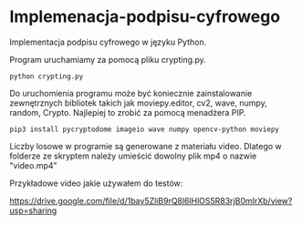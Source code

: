 # Implemenacja-podpisu-cyfrowego

Implementacja podpisu cyfrowego w języku Python.

Program uruchamiamy za pomocą pliku crypting.py.

`python crypting.py`

Do uruchomienia programu może być koniecznie zainstalowanie zewnętrznych bibliotek takich jak moviepy.editor, cv2, wave, numpy, random, Crypto. Najlepiej to zrobić za pomocą menadżera PIP.

`pip3 install pycryptodome imageio wave numpy opencv-python moviepy`

Liczby losowe w programie są generowane z materiału video. Dlatego w folderze ze skryptem należy umieścić dowolny plik mp4 o nazwie "video.mp4"

Przykładowe video jakie używałem do testów: 

https://drive.google.com/file/d/1bay5ZliB9rQ8l6lHlOS5R83rjB0mIrXb/view?usp=sharing

